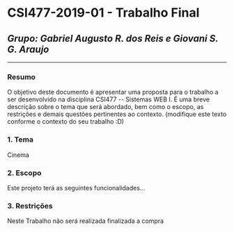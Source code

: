 # **CSI477-2019-01 - Trabalho Final**
## *Grupo: Gabriel Augusto R. dos Reis e Giovani S. G. Araujo*

--------------

<!-- Descrever um resumo sobre o trabalho. -->

### Resumo
O objetivo deste documento é apresentar uma proposta para o trabalho a ser desenvolvido na disciplina CSI477 -- Sistemas WEB I. É uma breve descrição sobre o tema que será abordado, bem como o escopo, as restrições e demais questões pertinentes ao contexto. (modifique este texto conforme o contexto do seu trabalho :D)

<!-- Apresentar o tema. -->
### 1. Tema
  Cinema

<!-- Descrever e limitar o escopo da aplicação. -->
### 2. Escopo

  Este projeto terá as seguintes funcionalidades...

<!-- Apresentar restrições de funcionalidades e de escopo. -->
### 3. Restrições

Neste Trabalho não será realizada finalizada a compra
